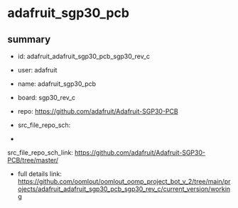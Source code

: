 # adafruit_sgp30_pcb
 
## summary 
* id: adafruit_adafruit_sgp30_pcb_sgp30_rev_c
* user: adafruit
* name: adafruit_sgp30_pcb
* board: sgp30_rev_c
* repo: https://github.com/adafruit/Adafruit-SGP30-PCB



* src_file_repo_sch: 
*
 src_file_repo_sch_link: https://github.com/adafruit/Adafruit-SGP30-PCB/tree/master/
* full details link: https://github.com/oomlout/oomlout_oomp_project_bot_v_2/tree/main/projects/adafruit_adafruit_sgp30_pcb_sgp30_rev_c/current_version/working  






